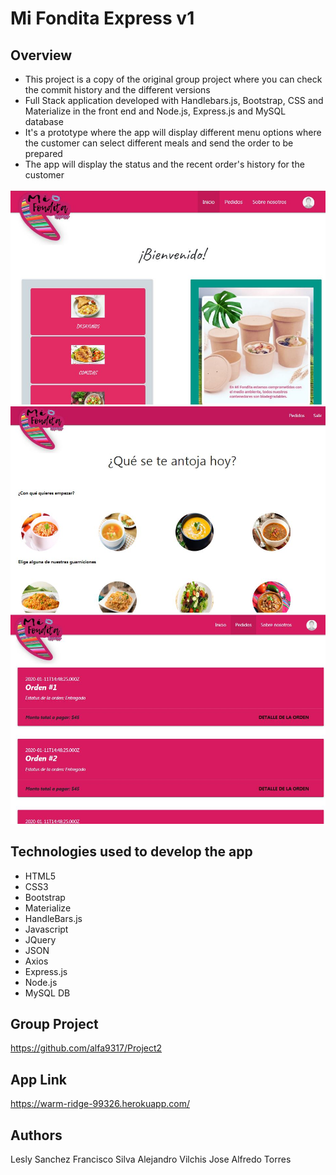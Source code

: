 # Mi Fondita Express v1

## Overview

* This project is a copy of the original group project where you can check the commit history and the different versions
* Full Stack application developed with Handlebars.js, Bootstrap, CSS and Materialize in the front end and Node.js, Express.js and MySQL database
* It's a prototype where the app will display different menu options where the customer can select different meals and send the order to be prepared
* The app will display the status and the recent order's history for the customer

![Screenshot](public/images/screenshot.JPG)
![Screenshot](public/images/screenshot2.JPG)
![Screenshot](public/images/screenshot3.JPG)

## Technologies used to develop the app

- HTML5
- CSS3
- Bootstrap
- Materialize
- HandleBars.js
- Javascript
- JQuery
- JSON
- Axios
- Express.js
- Node.js
- MySQL DB

## Group Project
https://github.com/alfa9317/Project2

## App Link
https://warm-ridge-99326.herokuapp.com/

## Authors
Lesly Sanchez
Francisco Silva
Alejandro Vilchis
Jose Alfredo Torres